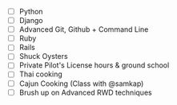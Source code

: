 - [ ] Python 
- [ ] Django
- [ ] Advanced Git, Github + Command Line 
- [ ] Ruby
- [ ] Rails
- [ ] Shuck Oysters
- [ ] Private Pilot's License hours & ground school 
- [ ] Thai cooking 
- [ ] Cajun Cooking (Class with @samkap)
- [ ] Brush up on Advanced RWD techniques
